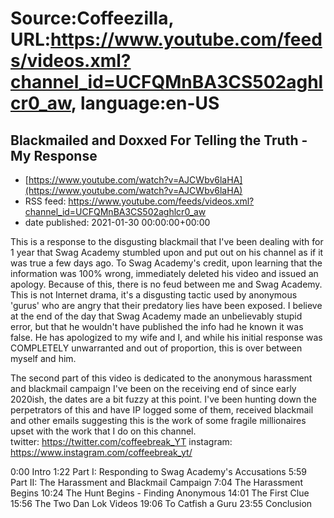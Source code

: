 # Source:Coffeezilla, URL:https://www.youtube.com/feeds/videos.xml?channel_id=UCFQMnBA3CS502aghlcr0_aw, language:en-US

## Blackmailed and Doxxed For Telling the Truth - My Response
 - [https://www.youtube.com/watch?v=AJCWbv6laHA](https://www.youtube.com/watch?v=AJCWbv6laHA)
 - RSS feed: https://www.youtube.com/feeds/videos.xml?channel_id=UCFQMnBA3CS502aghlcr0_aw
 - date published: 2021-01-30 00:00:00+00:00

This is a response to the disgusting blackmail that I've been dealing with for 1 year that Swag Academy stumbled upon and put out on his channel as if it was true a few days ago. To Swag Academy's credit, upon learning that the information was 100% wrong, immediately deleted his video and issued an apology. Because of this, there is no feud between me and Swag Academy. This is not Internet drama, it's a disgusting tactic used by anonymous 'gurus' who are angry that their predatory lies have been exposed. I believe at the end of the day that Swag Academy made an unbelievably stupid error, but that he wouldn't have published the info had he known it was false. He has apologized to my wife and I, and while his initial response was COMPLETELY unwarranted and out of proportion, this is over between myself and him.  

The second part of this video is dedicated to the anonymous harassment and blackmail campaign I've been on the receiving end of since early 2020ish, the dates are a bit fuzzy at this point.  I've been hunting down the perpetrators of this and have IP logged some of them, received blackmail and other emails suggesting this is the work of some fragile millionaires upset with the work that I do on this channel.   
twitter: https://twitter.com/coffeebreak_YT
instagram: https://www.instagram.com/coffeebreak_yt/

0:00 Intro
1:22 Part I: Responding to Swag Academy's Accusations
5:59 Part II: The Harassment and Blackmail Campaign
7:04 The Harassment Begins
10:24 The Hunt Begins - Finding Anonymous
14:01 The First Clue
15:56 The Two Dan Lok Videos
19:06 To Catfish a Guru
23:55 Conclusion

